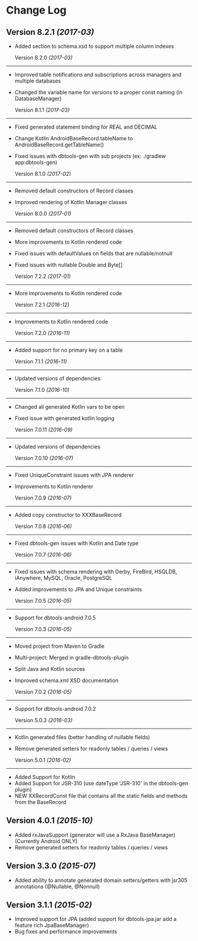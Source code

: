 Change Log
==========

  Version 8.2.1 *(2017-03)*
---------------------------
* Added <index/> section to schema.xsd to support multiple column indexes 


  Version 8.2.0 *(2017-03)*
---------------------------
* Improved table notifications and subscriptions across managers and multiple databases
* Changed the variable name for versions to a proper const naming (in DatabaseManager)


  Version 8.1.1 *(2017-03)*
---------------------------
* Fixed generated statement binding for REAL and DECIMAL
* Change Kotlin AndroidBaseRecord.tableName to AndroidBaseRecord.getTableName()
* Fixed issues with dbtools-gen with sub projects (ex: ./gradlew app:dbtools-gen)


  Version 8.1.0 *(2017-02)*
---------------------------
* Removed default constructors of Record classes
* Improved rendering of Kotlin Manager classes 


  Version 8.0.0 *(2017-01)*
---------------------------
* Removed default constructors of Record classes
* More improvements to Kotlin rendered code
* Fixed issues with defaultValues on fields that are nullable/notnull
* Fixed issues with nullable Double and Byte[]


  Version 7.2.2 *(2017-01)*
---------------------------
* More improvements to Kotlin rendered code


  Version 7.2.1 *(2016-12)*
---------------------------
* Improvements to Kotlin rendered code


  Version 7.2.0 *(2016-11)*
---------------------------
* Added support for no primary key on a table


  Version 7.1.1 *(2016-11)*
---------------------------
* Updated versions of dependencies 


  Version 7.1.0 *(2016-10)*
---------------------------
* Changed all generated Kotlin vars to be open
* Fixed issue with generated kotlin logging


  Version 7.0.11 *(2016-09)*
----------------------------
* Updated versions of dependencies 


  Version 7.0.10 *(2016-07)*
----------------------------
* Fixed UniqueConstraint issues with JPA renderer
* Improvements to Kotlin renderer


  Version 7.0.9 *(2016-07)*
---------------------------
* Added copy constructor to XXXBaseRecord


  Version 7.0.8 *(2016-06)*
---------------------------
* Fixed dbtools-gen issues with Kotlin and Date type


  Version 7.0.7 *(2016-06)*
---------------------------
* Fixed issues with schema rendering with Derby, FireBird, HSQLDB, iAnywhere, MySQL, Oracle, PostgreSQL
* Added improvements to JPA and Unique constraints
 
 
  Version 7.0.5 *(2016-05)*
---------------------------
* Support for dbtools-android 7.0.5


  Version 7.0.3 *(2016-05)*
---------------------------
* Moved project from Maven to Gradle
* Multi-project: Merged in gradle-dbtools-plugin
* Split Java and Kotlin sources
* Improved schema.xml XSD documentation


  Version 7.0.2 *(2016-05)*
---------------------------
* Support for dbtools-android 7.0.2


  Version 5.0.3 *(2016-03)*
----------------------------

 * Kotlin generated files (better handling of nullable fields)
 * Remove generated setters for readonly tables / queries / views
 
 
   Version 5.0.1 *(2016-02)*
 ----------------------------
 * Added Support for Kotlin
 * Added Support for JSR-310 (use dateType 'JSR-310' in the dbtools-gen plugin)
 * NEW XXRecordConst file that contains all the static fields and methods from the BaseRecord
 
  Version 4.0.1 *(2015-10)*
----------------------------

 * Added rxJavaSupport (generator will use a RxJava BaseManager) (Currently Android ONLY)
 * Remove generated setters for readonly tables / queries / views


  Version 3.3.0 *(2015-07)*
----------------------------

 * Added ability to annotate generated domain setters/getters with jsr305 annotations (@Nullable, @Nonnull)
 

  Version 3.1.1 *(2015-02)*
----------------------------

 * Improved support for JPA (added support for dbtools-jpa.jar add a feature rich JpaBaseManager)
 * Bug fixes and performance improvements


